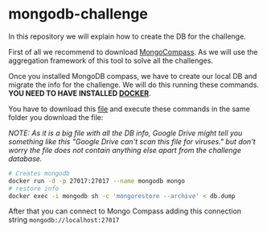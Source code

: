 # mongodb-challenge

In this repository we will explain how to create the DB for the challenge.

First of all we recommend to download [MongoCompass](https://www.mongodb.com/try/download/compass). As we will use the aggregation framework of this tool to solve all the challenges.

Once you installed MongoDB compass, we have to create our local DB and migrate the info for the challenge. We will do this running these commands. **YOU NEED TO HAVE INSTALLED [DOCKER](https://docs.docker.com/get-docker/)**.

You have to download this [file](https://drive.google.com/file/d/1mpT3uuCvXKvoDGwHDwzWFt5g5ccZDMpS/view?usp=sharing) and execute these commands in the same folder you download the file:

*NOTE: As it is a big file with all the DB info, Google Drive might tell you something like this "Google Drive can't scan this file for viruses." but don't worry the file does not contain anything else apart from the challenge database.*

```sh
# Creates mongodb
docker run -d -p 27017:27017 --name mongodb mongo
# restore info
docker exec -i mongodb sh -c 'mongorestore --archive' < db.dump
```

After that you can connect to Mongo Compass adding this connection string `mongodb://localhost:27017`